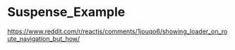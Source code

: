 # Suspense_Example
https://www.reddit.com/r/reactjs/comments/1jouqo6/showing_loader_on_route_navigation_but_how/
